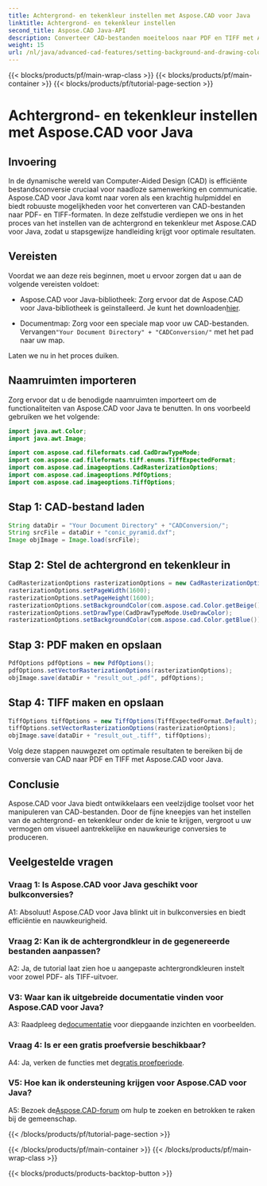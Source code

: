 ```yaml
---
title: Achtergrond- en tekenkleur instellen met Aspose.CAD voor Java
linktitle: Achtergrond- en tekenkleur instellen
second_title: Aspose.CAD Java-API
description: Converteer CAD-bestanden moeiteloos naar PDF en TIFF met Aspose.CAD voor Java. Stel aangepaste achtergrond- en tekenkleuren in voor visueel verbluffende resultaten.
weight: 15
url: /nl/java/advanced-cad-features/setting-background-and-drawing-color/
---
```


{{< blocks/products/pf/main-wrap-class >}}
{{< blocks/products/pf/main-container >}}
{{< blocks/products/pf/tutorial-page-section >}}

# Achtergrond- en tekenkleur instellen met Aspose.CAD voor Java

## Invoering

In de dynamische wereld van Computer-Aided Design (CAD) is efficiënte bestandsconversie cruciaal voor naadloze samenwerking en communicatie. Aspose.CAD voor Java komt naar voren als een krachtig hulpmiddel en biedt robuuste mogelijkheden voor het converteren van CAD-bestanden naar PDF- en TIFF-formaten. In deze zelfstudie verdiepen we ons in het proces van het instellen van de achtergrond en tekenkleur met Aspose.CAD voor Java, zodat u stapsgewijze handleiding krijgt voor optimale resultaten.

## Vereisten

Voordat we aan deze reis beginnen, moet u ervoor zorgen dat u aan de volgende vereisten voldoet:

-  Aspose.CAD voor Java-bibliotheek: Zorg ervoor dat de Aspose.CAD voor Java-bibliotheek is geïnstalleerd. Je kunt het downloaden[hier](https://releases.aspose.com/cad/java/).

-  Documentmap: Zorg voor een speciale map voor uw CAD-bestanden. Vervangen`"Your Document Directory" + "CADConversion/"` met het pad naar uw map.

Laten we nu in het proces duiken.

## Naamruimten importeren

Zorg ervoor dat u de benodigde naamruimten importeert om de functionaliteiten van Aspose.CAD voor Java te benutten. In ons voorbeeld gebruiken we het volgende:

```java
import java.awt.Color;
import java.awt.Image;

import com.aspose.cad.fileformats.cad.CadDrawTypeMode;
import com.aspose.cad.fileformats.tiff.enums.TiffExpectedFormat;
import com.aspose.cad.imageoptions.CadRasterizationOptions;
import com.aspose.cad.imageoptions.PdfOptions;
import com.aspose.cad.imageoptions.TiffOptions;
```

## Stap 1: CAD-bestand laden

```java
String dataDir = "Your Document Directory" + "CADConversion/";
String srcFile = dataDir + "conic_pyramid.dxf";
Image objImage = Image.load(srcFile);
```

## Stap 2: Stel de achtergrond en tekenkleur in

```java
CadRasterizationOptions rasterizationOptions = new CadRasterizationOptions();
rasterizationOptions.setPageWidth(1600);
rasterizationOptions.setPageHeight(1600);
rasterizationOptions.setBackgroundColor(com.aspose.cad.Color.getBeige());
rasterizationOptions.setDrawType(CadDrawTypeMode.UseDrawColor);
rasterizationOptions.setBackgroundColor(com.aspose.cad.Color.getBlue());
```

## Stap 3: PDF maken en opslaan

```java
PdfOptions pdfOptions = new PdfOptions();
pdfOptions.setVectorRasterizationOptions(rasterizationOptions);
objImage.save(dataDir + "result_out_.pdf", pdfOptions);
```

## Stap 4: TIFF maken en opslaan

```java
TiffOptions tiffOptions = new TiffOptions(TiffExpectedFormat.Default);
tiffOptions.setVectorRasterizationOptions(rasterizationOptions);
objImage.save(dataDir + "result_out_.tiff", tiffOptions);
```

Volg deze stappen nauwgezet om optimale resultaten te bereiken bij de conversie van CAD naar PDF en TIFF met Aspose.CAD voor Java.

## Conclusie

Aspose.CAD voor Java biedt ontwikkelaars een veelzijdige toolset voor het manipuleren van CAD-bestanden. Door de fijne kneepjes van het instellen van de achtergrond- en tekenkleur onder de knie te krijgen, vergroot u uw vermogen om visueel aantrekkelijke en nauwkeurige conversies te produceren.

## Veelgestelde vragen

### Vraag 1: Is Aspose.CAD voor Java geschikt voor bulkconversies?

A1: Absoluut! Aspose.CAD voor Java blinkt uit in bulkconversies en biedt efficiëntie en nauwkeurigheid.

### Vraag 2: Kan ik de achtergrondkleur in de gegenereerde bestanden aanpassen?

A2: Ja, de tutorial laat zien hoe u aangepaste achtergrondkleuren instelt voor zowel PDF- als TIFF-uitvoer.

### V3: Waar kan ik uitgebreide documentatie vinden voor Aspose.CAD voor Java?

 A3: Raadpleeg de[documentatie](https://reference.aspose.com/cad/java/) voor diepgaande inzichten en voorbeelden.

### Vraag 4: Is er een gratis proefversie beschikbaar?

 A4: Ja, verken de functies met de[gratis proefperiode](https://releases.aspose.com/).

### V5: Hoe kan ik ondersteuning krijgen voor Aspose.CAD voor Java?

A5: Bezoek de[Aspose.CAD-forum](https://forum.aspose.com/c/cad/19) om hulp te zoeken en betrokken te raken bij de gemeenschap.

{{< /blocks/products/pf/tutorial-page-section >}}

{{< /blocks/products/pf/main-container >}}
{{< /blocks/products/pf/main-wrap-class >}}

{{< blocks/products/products-backtop-button >}}

